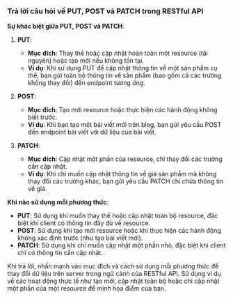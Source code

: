 ### Trả lời câu hỏi về PUT, POST và PATCH trong RESTful API

**Sự khác biệt giữa PUT, POST và PATCH**:

1. **PUT**:

   - **Mục đích**: Thay thế hoặc cập nhật hoàn toàn một resource (tài nguyên) hoặc tạo mới nếu không tồn tại.
   - **Ví dụ**: Khi sử dụng PUT để cập nhật thông tin về một sản phẩm cụ thể, bạn gửi toàn bộ thông tin về sản phẩm (bao gồm cả các trường không thay đổi) đến endpoint tương ứng.

2. **POST**:

   - **Mục đích**: Tạo mới resource hoặc thực hiện các hành động không biết trước.
   - **Ví dụ**: Khi bạn tạo một bài viết mới trên blog, bạn gửi yêu cầu POST đến endpoint bài viết với dữ liệu của bài viết.

3. **PATCH**:
   - **Mục đích**: Cập nhật một phần của resource, chỉ thay đổi các trường cần cập nhật.
   - **Ví dụ**: Khi chỉ muốn cập nhật thông tin về giá sản phẩm mà không thay đổi các trường khác, bạn gửi yêu cầu PATCH chỉ chứa thông tin về giá.

**Khi nào sử dụng mỗi phương thức**:

- **PUT**: Sử dụng khi muốn thay thế hoặc cập nhật toàn bộ resource, đặc biệt khi client có thông tin đầy đủ về resource.
- **POST**: Sử dụng khi tạo mới resource hoặc khi thực hiện các hành động không xác định trước (như tạo bài viết mới).
- **PATCH**: Sử dụng khi chỉ muốn cập nhật một phần nhỏ, đặc biệt khi client chỉ có thông tin cần cập nhật.

Khi trả lời, nhấn mạnh vào mục đích và cách sử dụng mỗi phương thức để thay đổi dữ liệu trên server trong ngữ cảnh của RESTful API. Sử dụng ví dụ về các hoạt động thực tế như tạo mới, cập nhật toàn bộ hoặc chỉ cập nhật một phần của một resource để minh họa điểm của bạn.

